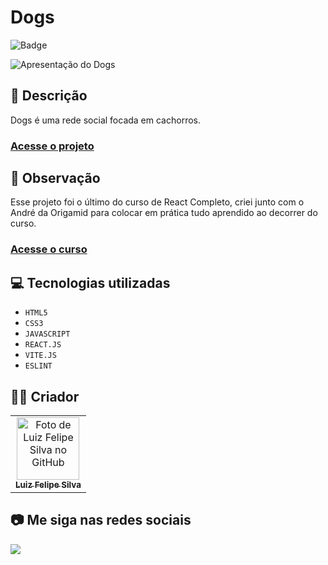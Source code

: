 # Dogs
![Badge](http://img.shields.io/static/v1?label=STATUS&message=CONCLUIDO&color=GREEN&style=for-the-badge)   

<img src="https://github.com/luizfelipe9627/dogs/blob/main/src/assets/img/dogs.gif" alt="Apresentação do Dogs">

## 📄 Descrição
Dogs é uma rede social focada em cachorros.

### <a href="https://luizfelipe9627-dogs.netlify.app">Acesse o projeto</a>

## 📑 Observação
Esse projeto foi o último do curso de React Completo, criei junto com o André da Origamid para colocar em prática tudo aprendido ao decorrer do curso.

### <a href="https://www.origamid.com/curso/react-completo">Acesse o curso</a>

## 💻 Tecnologias utilizadas

- ``HTML5``
- ``CSS3``
- ``JAVASCRIPT``
- ``REACT.JS``
- ``VITE.JS``
- ``ESLINT``

## 🧑‍💻 Criador

<table>
  <tr>
    <td align="center">
      <a href="https://github.com/luizfelipe9627">
        <img src="https://github.com/luizfelipe9627.png" width="100px;" alt="Foto de Luiz Felipe Silva no GitHub"/><br>
        <sub>
          <b>Luiz Felipe Silva</b>
        </sub>
      </a>
    </td>
  </tr>
</table>

## 📷 Me siga nas redes sociais<br>

<p align="left">
  <a href="https://www.linkedin.com/in/luizfelipe9627/" target="_blank"><img src="https://img.shields.io/badge/-LinkedIn-%230077B5?style=for-the-badge&logo=linkedin&logoColor=white"></a>
</p>

